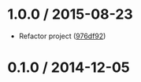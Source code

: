<!--mdast setext-->

<!--lint disable no-multiple-toplevel-headings-->

1.0.0 / 2015-08-23
==================

*   Refactor project ([976df92](https://github.com/wooorm/array-iterate/commit/976df92))

0.1.0 / 2014-12-05
==================
